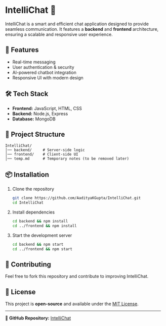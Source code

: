# IntelliChat 💬  

IntelliChat is a smart and efficient chat application designed to provide seamless communication. It features a **backend** and **frontend** architecture, ensuring a scalable and responsive user experience.  

## 🚀 Features  
- Real-time messaging  
- User authentication & security  
- AI-powered chatbot integration  
- Responsive UI with modern design  

## 🛠 Tech Stack  
- **Frontend:** JavaScript, HTML, CSS  
- **Backend:** Node.js, Express  
- **Database:** MongoDB  

## 📂 Project Structure  
```
IntelliChat/
│── backend/     # Server-side logic
│── frontend/    # Client-side UI
│── temp.md      # Temporary notes (to be removed later)
```

## 📦 Installation  
1. Clone the repository  
   ```bash
   git clone https://github.com/AadityaKGupta/IntelliChat.git
   cd IntelliChat
   ```
2. Install dependencies  
   ```bash
   cd backend && npm install
   cd ../frontend && npm install
   ```
3. Start the development server  
   ```bash
   cd backend && npm start
   cd ../frontend && npm start
   ```

## 📌 Contributing  
Feel free to fork this repository and contribute to improving IntelliChat.  

## 📄 License  
This project is **open-source** and available under the [MIT License](LICENSE).  

---

🔗 **GitHub Repository:** [IntelliChat](https://github.com/AadityaKGupta/IntelliChat)  
```
